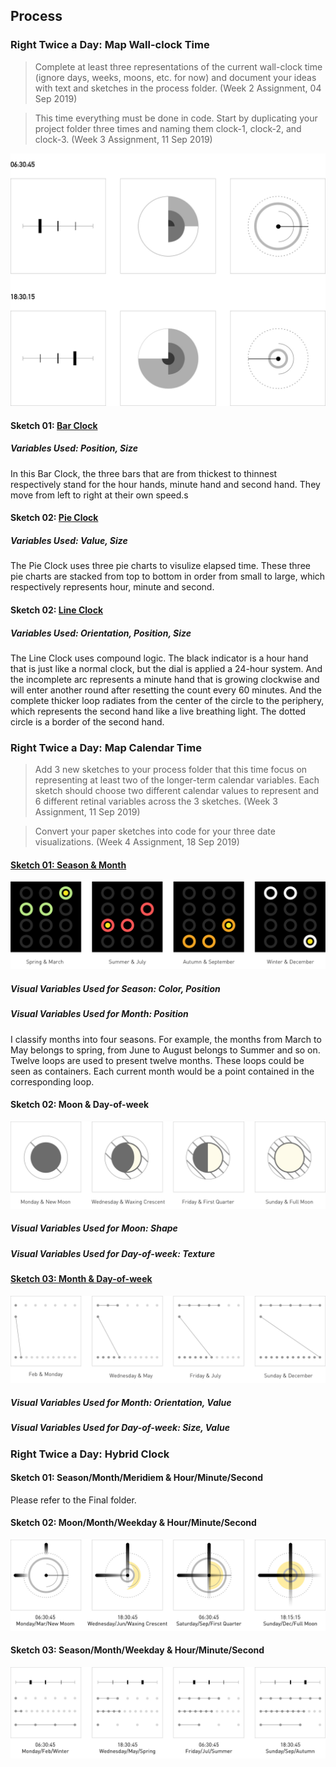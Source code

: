 ## Process 
### Right Twice a Day: Map Wall-clock Time
> Complete at least three representations of the current wall-clock time (ignore days, weeks, moons, etc. for now) and document your ideas with text and sketches in the process folder. (Week 2 Assignment, 04 Sep 2019)

> This time everything must be done in code. Start by duplicating your project folder three times and naming them clock-1, clock-2, and clock-3. (Week 3 Assignment, 11 Sep 2019)

![illustrative images](./Sketch_wall_clock.jpg)
#### Sketch 01: [Bar Clock](https://github.com/gitacoco/dvia-2019/tree/master/1.mapping-time/clock1_BarClock)
##### Variables Used: Position, Size
In this Bar Clock, the three bars that are from thickest to thinnest respectively stand for the hour hands, minute hand and second hand. They move from left to right at their own speed.s

#### Sketch 02: [Pie Clock](https://github.com/gitacoco/dvia-2019/tree/master/1.mapping-time/clock2_PieClock)
##### Variables Used: Value, Size
The Pie Clock uses three pie charts to visulize elapsed time. These three pie charts are stacked from top to bottom in order from small to large, which respectively represents hour, minute and second.

#### Sketch 02: [Line Clock](https://github.com/gitacoco/dvia-2019/tree/master/1.mapping-time/clock3_LineClock)
##### Variables Used: Orientation, Position, Size
The Line Clock uses compound logic. The black indicator is a hour hand that is just like a normal clock, but the dial is applied a 24-hour system. And the incomplete arc represents a minute hand that is growing clockwise and will enter another round after resetting the count every 60 minutes. And the complete thicker loop radiates from the center of the circle to the periphery, which represents the second hand like a live breathing light. The dotted circle is a border of the second hand.


### Right Twice a Day: Map Calendar Time
> Add 3 new sketches to your process folder that this time focus on representing at least two of the longer-term calendar variables. Each sketch should choose two different calendar values to represent and 6 different retinal variables across the 3 sketches. (Week 3 Assignment, 11 Sep 2019)

> Convert your paper sketches into code for your three date visualizations. (Week 4 Assignment, 18 Sep 2019)

#### [Sketch 01: Season & Month](https://github.com/gitacoco/dvia-2019/tree/master/1.mapping-time/date1_Season_Month)
![illustrative images](./Sketch1_calendar_time.jpg)
##### Visual Variables Used for Season: Color, Position
##### Visual Variables Used for Month: Position
I classify months into four seasons. For example, the months from March to May belongs to spring, from June to August belongs to Summer and so on.
Twelve loops are used to present twelve months. These loops could be seen as containers. Each current month would be a point contained in the corresponding loop.

#### Sketch 02: Moon & Day-of-week
![illustrative images](./Sketch2_calendar_time.jpg)
##### Visual Variables Used for Moon: Shape
##### Visual Variables Used for Day-of-week: Texture

#### [Sketch 03: Month & Day-of-week](https://github.com/gitacoco/dvia-2019/tree/master/1.mapping-time/date3_Month_Dayofweek)
![illustrative images](./Sketch3_calendar_time.jpg)
##### Visual Variables Used for Month: Orientation, Value
##### Visual Variables Used for Day-of-week: Size, Value

### Right Twice a Day: Hybrid Clock

#### Sketch 01: Season/Month/Meridiem & Hour/Minute/Second
Please refer to the Final folder.

#### Sketch 02: Moon/Month/Weekday & Hour/Minute/Second
![illustrative images](./Hybrid_Sketch2.jpg)

#### Sketch 03: Season/Month/Weekday & Hour/Minute/Second
![illustrative images](./Hybrid_Sketch3.jpg)
